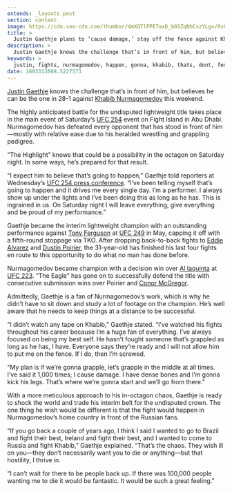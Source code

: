 ```yaml
--- 
extends: _layouts.post 
section: content 
image: https://cdn.vox-cdn.com/thumbor/4mXQ7lFPE7axD_bGSZqNbCszYLg=/0x0:2880x1508/fit-in/1200x630/cdn.vox-cdn.com/uploads/chorus_asset/file/19201041/206_Justin_Gaethje.jpg 
title: > 
  Justin Gaethje plans to ‘cause damage,’ stay off the fence against Khabib Nurmagomedov: ‘If I don’t, then I’m screwed’ 
description: > 
  Justin Gaethje knows the challenge that’s in front of him, but believes he can be the one in 28-1 against Khabib Nurmagomedov this weekend.“I expect him to believe that’s going to happen,” Gaethje told reporters at Wednesday’s UFC 254 press conference.“I didn’t watch any tape on Khabib,” Gaethje stated.I have dense bones and I’m gonna kick his legs.“If you go back a couple of years ago, I think I said I wanted to go to Brazil and fight their best, Ireland and fight their best, and I wanted to come to Russia and fight Khabib,” Gaethje explained. 
keywords: > 
  justin, fights, nurmagomedov, happen, gonna, khabib, thats, dont, fence, plans, stay, ive, ufc, gaethje, fight, im, screwed 
date: 1603312608.5227373 
--- 
```

<div><p id="4WBJy4"><a href="https://www.mmafighting.com/fighter/1526/justin-gaethje">Justin Gaethje</a> knows the challenge that&#8217;s in front of him, but believes he can be the one in 28-1 against <a href="https://www.mmafighting.com/fighter/1480/khabib-nurmagomedov">Khabib Nurmagomedov</a> this weekend.</p>
<p id="ZICdR6">The highly anticipated battle for the undisputed lightweight title takes place in the main event of Saturday&#8217;s <a href="https://www.mmafighting.com/fight-card/1140/ufc-254">UFC 254</a> event on Fight Island in Abu Dhabi. Nurmagomedov has defeated every opponent that has stood in front of him&#8212;mostly with relative ease due to his  heralded wrestling and grappling pedigree.</p>
<p id="s9unbC">&#8220;The Highlight&#8221; knows that could be a possibility in the octagon on Saturday night. In some ways, he&#8217;s prepared for that result. </p>
<p id="ZfNWyt">&#8220;I expect him to believe that&#8217;s going to happen,&#8221; Gaethje told reporters at Wednesday&#8217;s <a href="https://www.mmafighting.com/2020/10/21/21526133/ufc-254-press-conference-video">UFC 254 press conference</a>. &#8220;I&#8217;ve been telling myself that&#8217;s going to happen and it drives me every single day. I&#8217;m a performer. I always show up under the lights and I&#8217;ve been doing this as long as he has. This is ingrained in us. On Saturday night I will leave everything, give everything and be proud of my performance.&#8221;</p>
<p id="3IVipP">Gaethje became the interim lightweight champion with an outstanding performance against <a href="https://www.mmafighting.com/fighter/538/anthony-ferguson">Tony Ferguson</a> at <a href="https://www.mmafighting.com/fight-card/1094/ufc-249-ferguson-vs-gaethje">UFC 249</a> in May, capping it off with a fifth-round stoppage via TKO. After dropping back-to-back fights to <a href="https://www.mmafighting.com/fighter/54/eddie-alvarez">Eddie Alvarez</a> and <a href="https://www.mmafighting.com/fighter/233/dustin-poirier">Dustin Poirier</a>, the 31-year-old has finished his last four fights en route to this opportunity to do what no man has done before.</p>
<p id="x7aWA6">Nurmagomedov became champion with a decision win over <a href="https://www.mmafighting.com/fighter/260/al-iaquinta">Al Iaquinta</a> at <a href="https://www.mmafighting.com/fight-card/935/ufc-223">UFC 223</a>. &#8220;The Eagle&#8221; has gone on to successfully defend the title with consecutive submission wins over Poirier and <a href="https://www.mmafighting.com/fighter/1859/conor-mcgregor">Conor McGregor</a>. </p>
<p id="z83E2m">Admittedly, Gaethje is a fan of Nurmagomedov&#8217;s work, which is why he didn&#8217;t have to sit down and study a lot of footage on the champion. He&#8217;s well aware that he needs to keep things at a distance to be successful. </p>
<p id="iZQKin">&#8220;I didn&#8217;t watch any tape on Khabib,&#8221; Gaethje stated. &#8220;I&#8217;ve watched his fights throughout his career because I&#8217;m a huge fan of everything. I&#8217;ve always focused on being my best self. He hasn&#8217;t fought someone that&#8217;s grappled as long as he has, I have. Everyone says they&#8217;re ready and I will not allow him to put me on the fence. If I do, then I&#8217;m screwed. </p>
<p id="alIPFD">&#8220;My plan is if we&#8217;re gonna grapple, let&#8217;s grapple in the middle at all times. I&#8217;ve said it 1,000 times; I cause damage. I have dense bones and I&#8217;m gonna kick his legs. That&#8217;s where we&#8217;re gonna start and we&#8217;ll go from there.&#8221;</p>
<p id="a54Uqa">With a more meticulous approach to his in-octagon chaos, Gaethje is ready to shock the world and trade his interim belt for the undisputed crown. The one thing he wish would be different is that the fight would happen in Nurmagomedov&#8217;s home country in front of the Russian fans. </p>
<p id="gGy7MM">&#8220;If you go back a couple of years ago, I think I said I wanted to go to Brazil and fight their best, Ireland and fight their best, and I wanted to come to Russia and fight Khabib,&#8221; Gaethje explained. &#8220;That&#8217;s the chaos. They wish ill on you&#8212;they don&#8217;t necessarily want you to die or anything&#8212;but that hostility, I thrive in.</p>
<p id="0mIdwE">&#8220;I can&#8217;t wait for there to be people back up. If there was 100,000 people wanting me to die it would be fantastic. It would be such a great feeling.&#8221;</p>
  
</div>